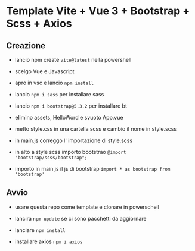 # Template Vite + Vue 3 + Bootstrap + Scss + Axios

## Creazione

- lancio npm create `vite@latest` nella powershell

- scelgo Vue e Javascript

- apro in vsc e lancio `npm install`

- lancio `npm i sass` per installare sass

- lancio `npm i bootstrap@5.3.2` per installare bt

- elimino assets, HelloWord e svuoto App.vue

- metto style.css in una cartella scss e cambio il nome in style.scss

- in main.js correggo l' importazione di style.scss

- in alto a style scss importo bootstrao `@import "bootstrap/scss/bootstrap";`

- importo in main.js il js di bootstrap `import * as bootstrap from 'bootstrap'`

## Avvio

- usare questa repo come template e clonare in powerschell

- lancira `npm update` se ci sono pacchetti da aggiornare

- lanciare `npm install`

- installare axios `npm i axios`
